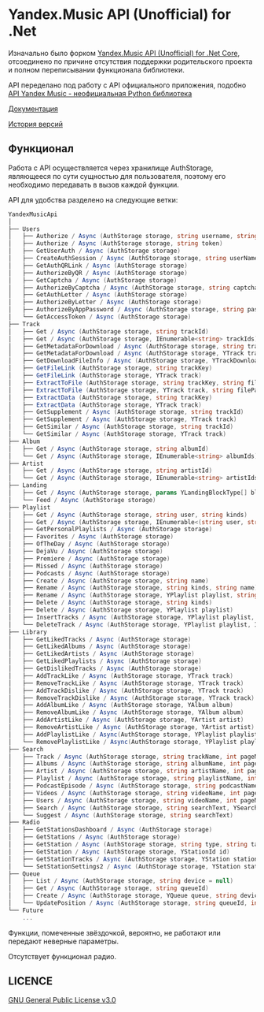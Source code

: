 Yandex.Music API (Unofficial) for .Net
====

Изначально было форком [Yandex.Music API (Unofficial) for .Net Core](https://github.com/Winster332/Yandex.Music.Api), отсоединено по причине отсутствия поддержки родительского проекта и полном переписывании функционала библиотеки.

API переделано под работу с API официального приложения, подобно [API Yandex Music - неофициальная Python библиотека](https://github.com/MarshalX/yandex-music-api) 

[Документация](https://yandexmusicapicsharp.readthedocs.io/ru/latest/index.html)

[История версий](https://github.com/K1llMan/Yandex.Music.Api/blob/master/CHANGELOG.md)

Функционал
-------

Работа с API осуществляется через хранилище AuthStorage, являющееся по сути сущностью для пользователя, поэтому его необходимо передавать в вызов каждой функции.

API для удобства разделено на следующие ветки:

```C#
YandexMusicApi
│
├── Users
│   ├── Authorize / Async (AuthStorage storage, string username, string password) [Obsolete]
│   ├── Authorize / Async (AuthStorage storage, string token)
│   ├── GetUserAuth / Async (AuthStorage storage)
│   ├── CreateAuthSession / Async (AuthStorage storage, string userName)
│   ├── GetAuthQRLink / Async (AuthStorage storage)
│   ├── AuthorizeByQR / Async (AuthStorage storage)
│   ├── GetCaptcha / Async (AuthStorage storage)
│   ├── AuthorizeByCaptcha / Async (AuthStorage storage, string captchaValue)
│   ├── GetAuthLetter / Async (AuthStorage storage)
│   ├── AuthorizeByLetter / Async (AuthStorage storage)
│   ├── AuthorizeByAppPassword / Async (AuthStorage storage, string password)
│   └── GetAccessToken / Async (AuthStorage storage)
├── Track
│   ├── Get / Async (AuthStorage storage, string trackId)
│   ├── Get / Async (AuthStorage storage, IEnumerable<string> trackIds)
│   ├── GetMetadataForDownload / Async (AuthStorage storage, string trackKey, bool direct)
│   ├── GetMetadataForDownload / Async (AuthStorage storage, YTrack track, bool direct)
│   ├── GetDownloadFileInfo / Async (AuthStorage storage, YTrackDownloadInfoResponse metadataInfo)
│   ├── GetFileLink (AuthStorage storage, string trackKey)
│   ├── GetFileLink (AuthStorage storage, YTrack track)
│   ├── ExtractToFile (AuthStorage storage, string trackKey, string filePath)
│   ├── ExtractToFile (AuthStorage storage, YTrack track, string filePath)
│   ├── ExtractData (AuthStorage storage, string trackKey)
│   ├── ExtractData (AuthStorage storage, YTrack track)
│   ├── GetSupplement / Async (AuthStorage storage, string trackId)
│   ├── GetSupplement / Async (AuthStorage storage, YTrack track)
│   ├── GetSimilar / Async (AuthStorage storage, string trackId)
│   └── GetSimilar / Async (AuthStorage storage, YTrack track)
├── Album
│   ├── Get / Async (AuthStorage storage, string albumId)
│   └── Get / Async (AuthStorage storage, IEnumerable<string> albumIds)
├── Artist
│   ├── Get / Async (AuthStorage storage, string artistId)
│   └── Get / Async (AuthStorage storage, IEnumerable<string> artistIds)
├── Landing
│   ├── Get / Async (AuthStorage storage, params YLandingBlockType[] blocks)
│   └── Feed / Async (AuthStorage storage)
├── Playlist
│   ├── Get / Async (AuthStorage storage, string user, string kinds)
│   ├── Get / Async (AuthStorage storage, IEnumerable<(string user, string kind)> ids)
│   ├── GetPersonalPlaylists / Async (AuthStorage storage)
│   ├── Favorites / Async (AuthStorage storage)
│   ├── OfTheDay / Async (AuthStorage storage)
│   ├── DejaVu / Async (AuthStorage storage)
│   ├── Premiere / Async (AuthStorage storage)
│   ├── Missed / Async (AuthStorage storage)
│   ├── Podcasts / Async (AuthStorage storage)
│   ├── Create / Async (AuthStorage storage, string name)
│   ├── Rename / Async (AuthStorage storage, string kinds, string name)
│   ├── Rename / Async (AuthStorage storage, YPlaylist playlist, string name)
│   ├── Delete / Async (AuthStorage storage, string kinds)
│   ├── Delete / Async (AuthStorage storage, YPlaylist playlist)
│   ├── InsertTracks / Async (AuthStorage storage, YPlaylist playlist, IEnumerable<YTrack> tracks)
│   └── DeleteTrack / Async (AuthStorage storage, YPlaylist playlist, IEnumerable<YTrack> tracks)
├── Library
│   ├── GetLikedTracks / Async (AuthStorage storage)
│   ├── GetLikedAlbums / Async (AuthStorage storage)
│   ├── GetLikedArtists / Async (AuthStorage storage)
│   ├── GetLikedPlaylists / Async (AuthStorage storage)
│   ├── GetDislikedTracks / Async (AuthStorage storage)
│   ├── AddTrackLike / Async (AuthStorage storage, YTrack track)
│   ├── RemoveTrackLike / Async (AuthStorage storage, YTrack track)
│   ├── AddTrackDislike / Async (AuthStorage storage, YTrack track)
│   ├── RemoveTrackDislike / Async (AuthStorage storage, YTrack track)
│   ├── AddAlbumLike / Async (AuthStorage storage, YAlbum album)
│   ├── RemoveAlbumLike / Async (AuthStorage storage, YAlbum album)
│   ├── AddArtistLike / Async (AuthStorage storage, YArtist artist)
│   ├── RemoveArtistLike / Async (AuthStorage storage, YArtist artist)
│   ├── AddPlaylistLike / Async(AuthStorage storage, YPlaylist playlist)
│   └── RemovePlaylistLike / Async(AuthStorage storage, YPlaylist playlist)
├── Search
│   ├── Track / Async (AuthStorage storage, string trackName, int pageNumber = 0)
│   ├── Albums / Async (AuthStorage storage, string albumName, int pageNumber = 0)
│   ├── Artist / Async (AuthStorage storage, string artistName, int pageNumber = 0)
│   ├── Playlist / Async (AuthStorage storage, string playlistName, int pageNumber = 0)
│   ├── PodcastEpisode / Async (AuthStorage storage, string podcastName, int pageNumber = 0)
│   ├── Videos / Async (AuthStorage storage, string videoName, int pageNumber = 0)
│   ├── Users / Async (AuthStorage storage, string videoName, int pageNumber = 0) *
│   ├── Search / Async (AuthStorage storage, string searchText, YSearchType searchType, int page = 0)
│   └── Suggest / Async (AuthStorage storage, string searchText)
├── Radio
│   ├── GetStationsDashboard / Async (AuthStorage storage)
│   ├── GetStations / Async (AuthStorage storage)
│   ├── GetStation / Async (AuthStorage storage, string type, string tag)
│   ├── GetStation / Async (AuthStorage storage, YStationId id)
│   ├── GetStationTracks / Async (AuthStorage storage, YStation station, string prevTrackId = "")
│   └── SetStationSettings2 / Async (AuthStorage storage, YStation station, YStationSettings2 settings)
├── Queue
│   ├── List / Async (AuthStorage storage, string device = null)
│   ├── Get / Async (AuthStorage storage, string queueId)
│   ├── Create / Async (AuthStorage storage, YQueue queue, string device = null)
│   └── UpdatePosition / Async (AuthStorage storage, string queueId, int currentIndex, bool isInteractive, string device = null)
└── Future
    ...
```

Функции, помеченные звёздочкой, вероятно, не работают или передают неверные параметры.

Отсутствует функционал радио.

## LICENCE
[GNU General Public License v3.0](https://github.com/K1llMan/Yandex.Music.Api/blob/master/LICENSE)